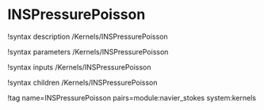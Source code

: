 # INSPressurePoisson

!syntax description /Kernels/INSPressurePoisson

!syntax parameters /Kernels/INSPressurePoisson

!syntax inputs /Kernels/INSPressurePoisson

!syntax children /Kernels/INSPressurePoisson

!tag name=INSPressurePoisson pairs=module:navier_stokes system:kernels
